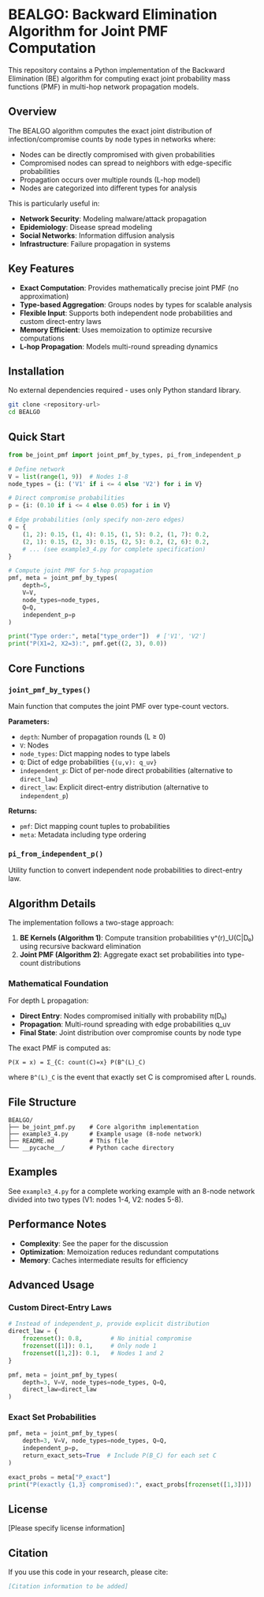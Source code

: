 # BEALGO: Backward Elimination Algorithm for Joint PMF Computation

This repository contains a Python implementation of the Backward Elimination (BE) algorithm for computing exact joint probability mass functions (PMF) in multi-hop network propagation models.

## Overview

The BEALGO algorithm computes the exact joint distribution of infection/compromise counts by node types in networks where:
- Nodes can be directly compromised with given probabilities
- Compromised nodes can spread to neighbors with edge-specific probabilities
- Propagation occurs over multiple rounds (L-hop model)
- Nodes are categorized into different types for analysis

This is particularly useful in:
- **Network Security**: Modeling malware/attack propagation
- **Epidemiology**: Disease spread modeling
- **Social Networks**: Information diffusion analysis
- **Infrastructure**: Failure propagation in systems

## Key Features

- **Exact Computation**: Provides mathematically precise joint PMF (no approximation)
- **Type-based Aggregation**: Groups nodes by types for scalable analysis
- **Flexible Input**: Supports both independent node probabilities and custom direct-entry laws
- **Memory Efficient**: Uses memoization to optimize recursive computations
- **L-hop Propagation**: Models multi-round spreading dynamics

## Installation

No external dependencies required - uses only Python standard library.

```bash
git clone <repository-url>
cd BEALGO
```

## Quick Start

```python
from be_joint_pmf import joint_pmf_by_types, pi_from_independent_p

# Define network
V = list(range(1, 9))  # Nodes 1-8
node_types = {i: ('V1' if i <= 4 else 'V2') for i in V}

# Direct compromise probabilities
p = {i: (0.10 if i <= 4 else 0.05) for i in V}

# Edge probabilities (only specify non-zero edges)
Q = {
    (1, 2): 0.15, (1, 4): 0.15, (1, 5): 0.2, (1, 7): 0.2,
    (2, 1): 0.15, (2, 3): 0.15, (2, 5): 0.2, (2, 6): 0.2,
    # ... (see example3_4.py for complete specification)
}

# Compute joint PMF for 5-hop propagation
pmf, meta = joint_pmf_by_types(
    depth=5,
    V=V,
    node_types=node_types,
    Q=Q,
    independent_p=p
)

print("Type order:", meta["type_order"])  # ['V1', 'V2']
print("P(X1=2, X2=3):", pmf.get((2, 3), 0.0))
```

## Core Functions

### `joint_pmf_by_types()`
Main function that computes the joint PMF over type-count vectors.

**Parameters:**
- `depth`: Number of propagation rounds (L ≥ 0)
- `V`: Nodes 
- `node_types`: Dict mapping nodes to type labels
- `Q`: Dict of edge probabilities `{(u,v): q_uv}`
- `independent_p`: Dict of per-node direct probabilities (alternative to `direct_law`)
- `direct_law`: Explicit direct-entry distribution (alternative to `independent_p`)

**Returns:**
- `pmf`: Dict mapping count tuples to probabilities
- `meta`: Metadata including type ordering

### `pi_from_independent_p()`
Utility function to convert independent node probabilities to direct-entry law.

## Algorithm Details

The implementation follows a two-stage approach:

1. **BE Kernels (Algorithm 1)**: Compute transition probabilities γ^(r)_U(C|D₀) using recursive backward elimination
2. **Joint PMF (Algorithm 2)**: Aggregate exact set probabilities into type-count distributions

### Mathematical Foundation

For depth L propagation:
- **Direct Entry**: Nodes compromised initially with probability π(D₀)
- **Propagation**: Multi-round spreading with edge probabilities q_uv
- **Final State**: Joint distribution over compromise counts by node type

The exact PMF is computed as:
```
P(X = x) = Σ_{C: count(C)=x} P(B^(L)_C)
```
where `B^(L)_C` is the event that exactly set C is compromised after L rounds.

## File Structure

```
BEALGO/
├── be_joint_pmf.py    # Core algorithm implementation
├── example3_4.py      # Example usage (8-node network)
├── README.md          # This file
└── __pycache__/       # Python cache directory
```

## Examples

See `example3_4.py` for a complete working example with an 8-node network divided into two types (V1: nodes 1-4, V2: nodes 5-8).

## Performance Notes

- **Complexity**: See the paper for the discussion
- **Optimization**: Memoization reduces redundant computations
- **Memory**: Caches intermediate results for efficiency

## Advanced Usage

### Custom Direct-Entry Laws
```python
# Instead of independent_p, provide explicit distribution
direct_law = {
    frozenset(): 0.8,        # No initial compromise
    frozenset([1]): 0.1,     # Only node 1
    frozenset([1,2]): 0.1,   # Nodes 1 and 2
}

pmf, meta = joint_pmf_by_types(
    depth=3, V=V, node_types=node_types, Q=Q,
    direct_law=direct_law
)
```

### Exact Set Probabilities
```python
pmf, meta = joint_pmf_by_types(
    depth=3, V=V, node_types=node_types, Q=Q,
    independent_p=p,
    return_exact_sets=True  # Include P(B_C) for each set C
)

exact_probs = meta["P_exact"]
print("P(exactly {1,3} compromised):", exact_probs[frozenset([1,3])])
```

## License

[Please specify license information]

## Citation

If you use this code in your research, please cite:

```bibtex
[Citation information to be added]
```
